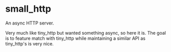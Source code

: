 # small_http
An async HTTP server.

Very much like tiny_http but wanted something async, so here it is. The goal
is to feature match with tiny_http while maintaining a similar API as tiny_http's
is very nice.